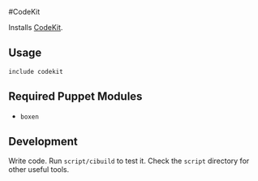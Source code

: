 #CodeKit

Installs [CodeKit](http://incident57.com/codekit/).

## Usage

```puppet
include codekit
```

## Required Puppet Modules

* `boxen`

## Development

Write code. Run `script/cibuild` to test it. Check the `script`
directory for other useful tools.
